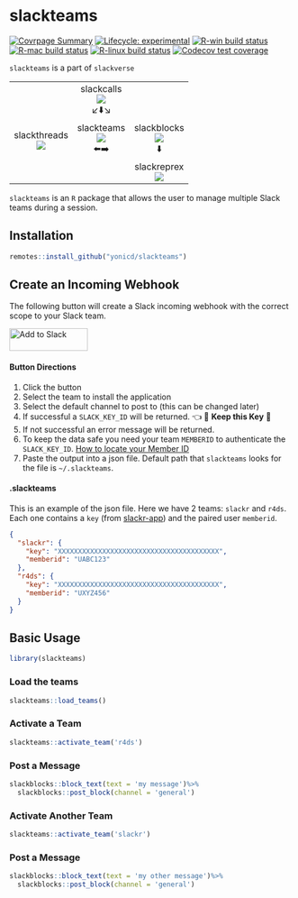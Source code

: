
<!-- README.md is generated from README.Rmd. Please edit that file -->

# slackteams

<!-- badges: start -->

[![Covrpage
Summary](https://img.shields.io/badge/covrpage-Last_Build_2020_05_28-brightgreen.svg)](http://tinyurl.com/qq3vz59)
[![Lifecycle:
experimental](https://img.shields.io/badge/lifecycle-experimental-orange.svg)](https://www.tidyverse.org/lifecycle/#experimental)
[![R-win build
status](https://github.com/yonicd/slackteams/workflows/R-win/badge.svg)](https://github.com/yonicd/slackteams)
[![R-mac build
status](https://github.com/yonicd/slackteams/workflows/R-mac/badge.svg)](https://github.com/yonicd/slackteams)
[![R-linux build
status](https://github.com/yonicd/slackteams/workflows/R-linux/badge.svg)](https://github.com/yonicd/slackteams)
[![Codecov test
coverage](https://codecov.io/gh/yonicd/slackteams/branch/master/graph/badge.svg)](https://codecov.io/gh/yonicd/slackteams?branch=master)
<!-- badges: end -->

`slackteams` is a part of `slackverse`

|                                                                                                                                 |                                                                                                                                     |                                                                                                                                    |
| :-----------------------------------------------------------------------------------------------------------------------------: | :---------------------------------------------------------------------------------------------------------------------------------: | :--------------------------------------------------------------------------------------------------------------------------------: |
|                                                                                                                                 | slackcalls<br>[![](https://github.com/yonicd/slackcalls/workflows/R-mac/badge.svg)](https://github.com/yonicd/slackcalls)<br>↙️⬇️↘️ |                                                                                                                                    |
| slackthreads<br>[![](https://github.com/yonicd/slackthreads/workflows/R-mac/badge.svg)](https://github.com/yonicd/slackthreads) |  slackteams<br>[![](https://github.com/yonicd/slackteams/workflows/R-mac/badge.svg)](https://github.com/yonicd/slackteams)<br>⬅️➡️  | slackblocks<br>[![](https://github.com/yonicd/slackblocks/workflows/R-mac/badge.svg)](https://github.com/yonicd/slackblocks)<br>⬇️ |
|                                                                                                                                 |                                                                                                                                     |    slackreprex<br>[![](https://github.com/yonicd/slackreprex/workflows/R-mac/badge.svg)](https://github.com/yonicd/slackreprex)    |

`slackteams` is an `R` package that allows the user to manage multiple
Slack teams during a session.

## Installation

``` r
remotes::install_github("yonicd/slackteams")
```

## Create an Incoming Webhook

The following button will create a Slack incoming webhook with the
correct scope to your Slack team.

<a href="https://slack.com/oauth/authorize?client_id=220157155520.220159943344&scope=incoming-webhook,files:read,files:write:user,chat:write:bot,chat:write:user,mpim:write,mpim:read,mpim:history,im:write,im:read,im:history,groups:write,groups:read,groups:history,channels:write,channels:read,channels:history,emoji:read,usergroups:read,users:read" target="_blank"><img alt="Add to Slack" height="40" width="139" src="https://platform.slack-edge.com/img/add_to_slack.png" srcset="https://platform.slack-edge.com/img/add_to_slack.png 1x, https://platform.slack-edge.com/img/add_to_slack@2x.png 2x"></a>

#### Button Directions

1.  Click the button
2.  Select the team to install the application
3.  Select the default channel to post to (this can be changed later)
4.  If successful a `SLACK_KEY_ID` will be returned. 👈 🚨 **Keep this
    Key** 🚨
5.  If not successful an error message will be returned.
6.  To keep the data safe you need your team `MEMBERID` to authenticate
    the `SLACK_KEY_ID`. [How to locate your Member
    ID](https://medium.com/@moshfeu/how-to-find-my-member-id-in-slack-workspace-d4bba942e38c)
7.  Paste the output into a json file. Default path that `slackteams`
    looks for the file is `~/.slackteams`.

#### .slackteams

This is an example of the json file. Here we have 2 teams: `slackr` and
`r4ds`. Each one contains a `key` (from
[slackr-app](https://github.com/yonicd/slackr-app)) and the paired user
`memberid`.

``` json
{
  "slackr": {
    "key": "XXXXXXXXXXXXXXXXXXXXXXXXXXXXXXXXXXXXXXXX",
    "memberid": "UABC123"
  },
  "r4ds": {
    "key": "XXXXXXXXXXXXXXXXXXXXXXXXXXXXXXXXXXXXXXXX",
    "memberid": "UXYZ456"
  }
}
```

## Basic Usage

``` r
library(slackteams)
```

### Load the teams

``` r
slackteams::load_teams()
```

### Activate a Team

``` r
slackteams::activate_team('r4ds')
```

### Post a Message

``` r
slackblocks::block_text(text = 'my message')%>%
  slackblocks::post_block(channel = 'general')
```

### Activate Another Team

``` r
slackteams::activate_team('slackr')
```

### Post a Message

``` r
slackblocks::block_text(text = 'my other message')%>%
  slackblocks::post_block(channel = 'general')
```
